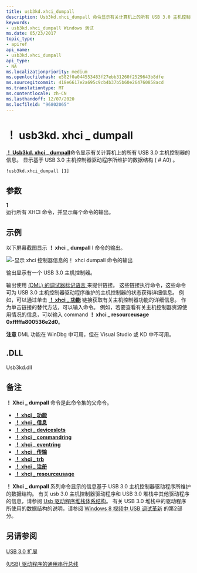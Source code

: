 ```yaml
---
title: usb3kd.xhci_dumpall
description: Usb3kd.xhci_dumpall 命令显示有关计算机上的所有 USB 3.0 主机控制器的信息。 该显示基于 UsbXhci.sys 维护的数据结构。
keywords:
- usb3kd.xhci_dumpall Windows 调试
ms.date: 05/23/2017
topic_type:
- apiref
api_name:
- usb3kd.xhci_dumpall
api_type:
- NA
ms.localizationpriority: medium
ms.openlocfilehash: e582f0a044553483f27ebb31260f2529643b8dfe
ms.sourcegitcommit: 418e6617e2a695c9cb4b37b5b60e264760858acd
ms.translationtype: MT
ms.contentlocale: zh-CN
ms.lasthandoff: 12/07/2020
ms.locfileid: "96802065"
---
```

# <a name="usb3kdxhci_dumpall"></a>！ usb3kd. xhci \_ dumpall


[**！ Usb3kd. xhci \_ dumpall**](-usb3kd-device-info.md)命令显示有关计算机上的所有 USB 3.0 主机控制器的信息。 显示基于 USB 3.0 主机控制器驱动程序所维护的数据结构 ( # A0) 。

```dbgcmd
!usb3kd.xhci_dumpall [1]
```

## <a name="span-idddk__devobj_dbgspanspan-idddk__devobj_dbgspanparameters"></a><span id="ddk__devobj_dbg"></span><span id="DDK__DEVOBJ_DBG"></span>参数


<span id="_____________1"></span> **1**  
运行所有 XHCI 命令，并显示每个命令的输出。

## <a name="span-idexamplesspanspan-idexamplesspanspan-idexamplesspanexamples"></a><span id="Examples"></span><span id="examples"></span><span id="EXAMPLES"></span>示例


以下屏幕截图显示 **！ xhci \_ dumpall** l 命令的输出。

![\-显示 xhci 控制器信息的！ xhci dumpall 命令的输出](images/xhcidumpall01.png)

输出显示有一个 USB 3.0 主机控制器。

输出使用 [ (DML) 的调试器标记语言 ](debugger-markup-language-commands.md) 来提供链接。 这些链接执行命令，这些命令可为 USB 3.0 主机控制器驱动程序维护的主机控制器的状态获得详细信息。 例如，可以通过单击 [**！ xhci \_ 功能**](-usb3kd-xhci-capability.md) 链接获取有关主机控制器功能的详细信息。 作为单击链接的替代方法，可以输入命令。 例如，若要查看有关主机控制器资源使用情况的信息，可以输入 command **！ xhci \_ resourceusage 0xfffffa800536e2d0**。

**注意**  DML 功能在 WinDbg 中可用，但在 Visual Studio 或 KD 中不可用。

 

## <a name="span-iddllspanspan-iddllspandll"></a><span id="DLL"></span><span id="dll"></span>.DLL


Usb3kd.dll

<a name="remarks"></a>备注
-------

**！ Xhci \_ dumpall** 命令是此命令集的父命令。

-   [**！ xhci \_ 功能**](-usb3kd-xhci-capability.md)
-   [**！ xhci \_ 信息**](-usb3kd-xhci-info.md)
-   [**！ xhci \_ deviceslots**](-usb3kd-xhci-deviceslots.md)
-   [**！ xhci \_ commandring**](-usb3kd-xhci-commandring.md)
-   [**！ xhci \_ eventring**](-usb3kd-xhci-eventring.md)
-   [**！ xhci \_ 传输**](-usb3kd-xhci-transferring.md)
-   [**！ xhci \_ trb**](-usb3kd-xhci-trb.md)
-   [**！ xhci \_ 注册**](-usb3kd-xhci-registers.md)
-   [**！ xhci \_ resourceusage**](-usb3kd-xhci-resourceusage.md)

**！ Xhci \_ dumpall** 系列命令显示的信息基于 USB 3.0 主机控制器驱动程序所维护的数据结构。 有关 usb 3.0 主机控制器驱动程序和 USB 3.0 堆栈中其他驱动程序的信息，请参阅 [Usb 驱动程序堆栈体系结构](../usbcon/usb-3-0-driver-stack-architecture.md)。 有关 USB 3.0 堆栈中的驱动程序所使用的数据结构的说明，请参阅 [Windows 8 视频中 USB 调试革新](https://channel9.msdn.com/Events/BUILD/BUILD2011/HW-258P) 的第2部分。

## <a name="span-idsee_alsospansee-also"></a><span id="see_also"></span>另请参阅


[USB 3.0 扩展](usb-3-extensions.md)

[ (USB) 驱动程序的通用串行总线](../usbcon/index.md)

 

